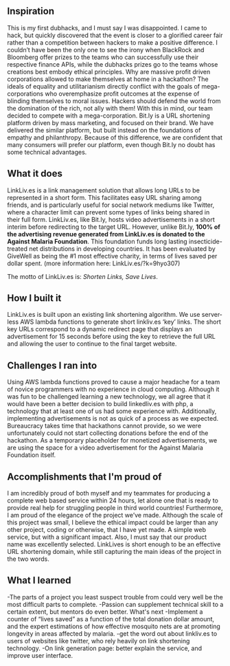 ## Inspiration
This is my first dubhacks, and I must say I was disappointed. I came to hack, but quickly discovered that the event is closer to a glorified career fair rather than a competition between hackers to make a positive difference. I couldn’t have been the only one to see the irony when BlackRock and Bloomberg offer prizes to the teams who can successfully use their respective finance APIs, while the dubhacks prizes go to the teams whose creations best embody ethical principles. Why are massive profit driven corporations allowed to make themselves at home in a hackathon? The ideals of equality and utilitarianism directly conflict with the goals of mega-corporations who overemphasize profit outcomes at the expense of blinding themselves to moral issues. Hackers should defend the world from the domination of the rich, not ally with them! With this in mind, our team decided to compete with a mega-corporation. Bit.ly is a URL shortening platform driven by mass marketing, and focused on their brand. We have delivered the similar platform, but built instead on the foundations of empathy and philanthropy. Because of this difference, we are confident that many consumers will prefer our platform, even though Bit.ly no doubt has some technical advantages.
## What it does
LinkLiv.es is a link management solution that allows long URLs to be represented in a short form. This facilitates easy URL sharing among friends, and is particularly useful for social network mediums like Twitter, where a character limit can prevent some types of links being shared in their full form. LinkLiv.es, like Bit.ly, hosts video advertisements in a short interim before redirecting to the target URL. However, unlike Bit.ly, **100% of the advertising revenue generated from LinkLiv.es is donated to the Against Malaria Foundation**. This foundation funds long lasting insecticide-treated net distributions in developing countries. It has been evaluated by GiveWell as being the #1 most effective charity, in terms of lives saved per dollar spent. (more information here: LinkLiv.es/?k=9hyo307) 

The motto of LinkLiv.es is: _Shorten Links, Save Lives_.
## How I built it
LinkLiv.es is built upon an existing link shortening algorithm. We use server-less AWS lambda functions to generate short linkliv.es ‘key’ links. The short key URLs correspond to a dynamic redirect page that displays an advertisement for 15 seconds before using the key to retrieve the full URL and allowing the user to continue to the final target website.
## Challenges I ran into
Using AWS lambda functions proved to cause a major headache for a team of novice programmers with no experience in cloud computing. Although it was fun to be challenged learning a new technology, we all agree that it would have been a better decision to build linkedliv.es with php, a technology that at least one of us had some experience with. 
Additionally, implementing advertisements is not as quick of a process as we expected. Bureaucracy takes time that hackathons cannot provide, so we were unfortunately could not start collecting donations before the end of the hackathon. As a temporary placeholder for monetized advertisements, we are using the space for a video advertisement for the Against Malaria Foundation itself.
## Accomplishments that I'm proud of
I am incredibly proud of both myself and my teammates for producing a complete web based service within 24 hours, let alone one that is ready to provide real help for struggling people in third world countries! 
Furthermore, I am proud of the elegance of the project we’ve made. Although the scale of this project was small, I believe the ethical impact could be larger than any other project, coding or otherwise, that I have yet made. A simple web service, but with a significant impact.
Also, I must say that our product name was excellently selected. LinkLives is short enough to be an effective URL shortening domain, while still capturing the main ideas of the project in the two words.
## What I learned
-The parts of a project you least suspect trouble from could very well be the most difficult parts to complete.
-Passion can supplement technical skill to a certain extent, but mentors do even better.
What's next
-Implement a counter of “lives saved” as a function of the total donation dollar amount, and the expert estimations of how effective mosquito nets are at promoting longevity in areas affected by malaria.
-get the word out about linkliv.es to users of websites like twitter, who rely heavily on link shortening technology.
-On link generation page: better explain the service, and improve user interface.
